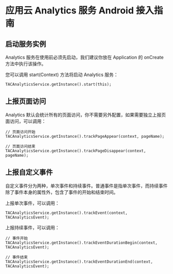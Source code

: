 # 应用云 Analytics 服务 Android 接入指南

## 启动服务实例

Analytics 服务在使用前必须先启动，我们建议你放在 Application 的 onCreate 方法中执行该操作。

您可以调用 start(Context) 方法将启动 Analytics 服务：

```
TACAnalyticsService.getInstance().start(this);
```

## 上报页面访问

Analytics 默认会统计所有的页面访问，你不需要另外配置，如果需要独立上报页面访问，可以调用：

```
// 页面访问开始
TACAnalyticsService.getInstance().trackPageAppear(context, pageName);

// 页面访问结束
TACAnalyticsService.getInstance().trackPageDisappear(context, pageName);
```

## 上报自定义事件

自定义事件分为两种，单次事件和持续事件。普通事件是指单次事件，而持续事件除了事件本身的属性外，包含了事件的开始和结束时间。

上报单次事件，可以调用：

```
TACAnalyticsService.getInstance().trackEvent(context, TACAnalyticsEvent);

```

上报持续事件，可以调用：

```
// 事件开始
TACAnalyticsService.getInstance().trackEventDurationBegin(context, TACAnalyticsEvent);

// 事件结束
TACAnalyticsService.getInstance().trackEventDurationEnd(context, TACAnalyticsEvent);

```

